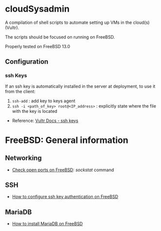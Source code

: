# cloudSysadmin

A compilation of shell scripts to automate setting up VMs in the cloud(s) (Vultr). 

The scripts should be focused on running on FreeBSD. 

Properly tested on FreeBSD 13.0

## Configuration
### ssh Keys
If an ssh key is automatically installed in the server at deployment, to use it from the client:
1. `ssh-add` : add key to keys agent
2. `ssh -i <path_of_key> root@<IP_address>` : explicitly state where the file with the key is located

* Reference: [Vultr Docs - ssh keys](https://www.vultr.com/docs/connect-to-a-server-using-an-ssh-key)

# FreeBSD: General information
## Networking
* [Check open ports on FreeBSD](https://linuxhint.com/check-open-ports-freebsd/): _sockstat_ command

## SSH
* [How to configure ssh key authentication on FreeBSD](https://www.digitalocean.com/community/tutorials/how-to-configure-ssh-key-based-authentication-on-a-freebsd-server)

## MariaDB
* [How to install MariaDB on FreeBSD](https://www.osradar.com/how-to-install-mariadb-on-freebsd-12/)
